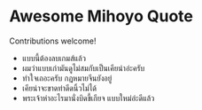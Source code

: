 # Awesome Mihoyo Quote

Contributions welcome!
- แบบนี้ต้องลบเกมส์แล้ว
- ผมว่าแบบเก่ามันดูไม่สมกับเป็นเคียน่าอ่ะครับ
- ทำใจเถอะครับ กฎหมายจีนยังอยู่
- เคียน่าจะขาดท่าดีดนิ้วไม่ได้
- พระเจ้าห่าอะไรมานั่งบิดขี้เกียจ แบบใหม่อ่ะดีแล้ว